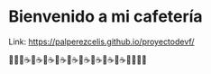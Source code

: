 # Bienvenido a mi cafetería

Link: https://palperezcelis.github.io/proyectodevf/

🧙🏻‍♀️☕🍪☕🍪☕🍪☕🍪☕🍪☕🍪☕🍪☕🍪☕🍪🧙🏻‍♀️
